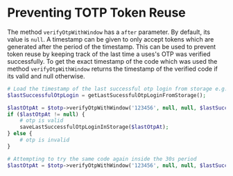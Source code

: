 # Preventing TOTP Token Reuse

The method `verifyOtpWithWindow` has a `after` parameter. By default, its value is `null`. A timestamp can be given to only accept tokens which are generated after the period of the timestamp.
This can be used to prevent token reuse by keeping track of the last time a uses's OTP was verified successfully. To get the exact timestamp of the code which was used the method `verifyOtpWithWindow` returns the timestamp 
of the verified code if its valid and null otherwise.

```php
# Load the timestamp of the last successful otp login from storage e.g. a database
$lastSuccessfulOtpLogin = getLastSucessfulOtpLoginFromStorage();

$lastOtpAt = $totp->verifyOtpWithWindow('123456', null, null, $lastSuccessfulOtpLogin); # will return the timestamp 
if ($lastOtpAt != null) {
    # otp is valid
    saveLastSuccessfulOtpLoginInStorage($lastOtpAt);
} else {
    # otp is invalid
}

# Attempting to try the same code again inside the 30s period 
$lastOtpAt = $totp->verifyOtpWithWindow('123456', null, null, $lastSuccessfulOtpLogin); # will return null
```
